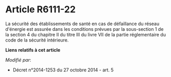# Article R6111-22

La sécurité des établissements de santé en cas de défaillance du réseau d'énergie est assurée dans les conditions prévues par
la sous-section 1 de la section 4 du chapitre II du titre III du livre VII de la partie réglementaire du code de la sécurité
intérieure.

**Liens relatifs à cet article**

_Modifié par_:

  - Décret n°2014-1253 du 27 octobre 2014 - art. 5
